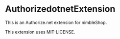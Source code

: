 # AuthorizedotnetExtension

This is an Authorize.net extension for nimbleShop.

This extension uses MIT-LICENSE.
